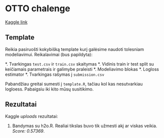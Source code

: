 OTTO chalenge
========================

[Kaggle link](https://www.kaggle.com/c/otto-group-product-classification-challenge)

## Template

Reikia pasiruošti kokybišką template kurį galėsime naudoti tolesniam modeliavimui. Reikalavimai (bus papildyta):

*. Tvarkingas ```test.csv``` ir ```train.csv``` skaitymas
*. Vidinis train ir test split su keičiamais parametrais ir galimybe praleisti
*. Modeliavimo blokas
*. Logloss estimator
*. Tvarkingas rašymas į ```submission.csv```

Pabandžiau greitai sumesti į ```template.R```, tačiau kol kas nesutvarkiau logloess. Pabaigsiu iki kito mūsų susitikimo.

## Rezultatai

Kaggle *uploads* rezultatai:

1. Bandymas su h2o.R. Realiai tikslas buvo tik užmesti akį ar viskas veikia. *Score: 0.57369*.
